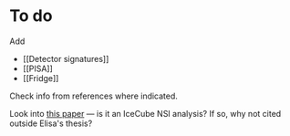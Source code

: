 # To do

Add

- [[Detector signatures]]
- [[PISA]]
- [[Fridge]]

Check info from references where indicated.

Look into [this paper](https://link.springer.com/article/10.1007/JHEP06(2013)026) — is it an IceCube NSI analysis? If so, why not cited outside Elisa's thesis?
